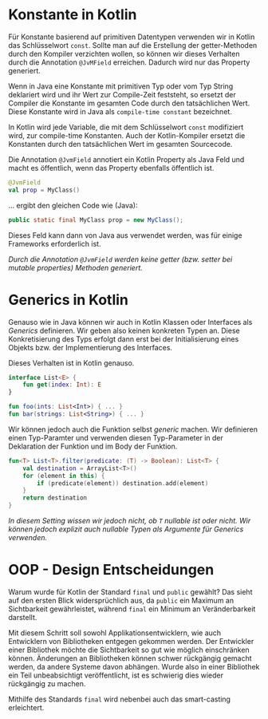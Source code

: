 # Konstante in Kotlin
Für Konstante basierend auf primitiven Datentypen verwenden wir in Kotlin das Schlüsselwort `const`. Sollte man auf die Erstellung der getter-Methoden durch den Kompiler verzichten wollen, so können wir dieses Verhalten durch die Annotation `@JvMField` erreichen. Dadurch wird nur das Property generiert.

Wenn in Java eine Konstante mit primitiven Typ oder vom Typ String deklariert wird und ihr Wert zur Compile-Zeit feststeht, so ersetzt der Compiler die Konstante im gesamten Code durch den tatsächlichen Wert. Diese Konstante wird in Java als `compile-time constant` bezeichnet.

In Kotlin wird jede Variable, die mit dem Schlüsselwort `const` modifiziert wird, zur compile-time Konstanten. Auch der Kotlin-Kompiler ersetzt die Konstanten durch den tatsächlichen Wert im gesamten Sourcecode.

Die Annotation `@JvmField` annotiert ein Kotlin Property als Java Feld und macht es öffentlich, wenn das Property ebenfalls öffentlich ist.

```Kotlin
@JvmField
val prop = MyClass()
```

... ergibt den gleichen Code wie (Java):

```Java
public static final MyClass prop = new MyClass();
```

Dieses Feld kann dann von Java aus verwendet werden, was für einige Frameworks erforderlich ist.

_Durch die Annotation `@JvmField` werden keine getter (bzw. setter bei mutable properties) Methoden generiert._

# Generics in Kotlin
Genauso wie in Java können wir auch in Kotlin Klassen oder Interfaces als _Generics_ definieren. Wir geben also keinen konkreten Typen an. Diese Konkretisierung des Typs erfolgt dann erst bei der Initialisierung eines Objekts bzw. der Implementierung des Interfaces.

Dieses Verhalten ist in Kotlin genauso.

```kotlin
interface List<E> {
    fun get(index: Int): E
}

fun foo(ints: List<Int>) { ... }
fun bar(strings: List<String>) { ... }
```

Wir können jedoch auch die Funktion selbst _generic_ machen. Wir definieren einen Typ-Paramter und verwenden diesen Typ-Parameter in der Deklaration der Funktion und im Body der Funktion.

```kotlin
fun<T> List<T>.filter(predicate: (T) -> Boolean): List<T> {
    val destination = ArrayList<T>()
    for (element in this) {
        if (predicate(element)) destination.add(element)
    }
    return destination
}
```

_In diesem Setting wissen wir jedoch nicht, ob `T` nullable ist oder nicht. Wir können jedoch explizit auch nullable Typen als Argumente für Generics verwenden._

# OOP - Design Entscheidungen
Warum wurde für Kotlin der Standard `final` und `public` gewählt? Das sieht auf den ersten Blick widersprüchlich aus, da `public` ein Maximum an Sichtbarkeit gewährleistet, während `final` ein Minimum an Veränderbarkeit darstellt.

Mit diesem Schritt soll sowohl Applikationsentwicklern, wie auch Entwicklern von Bibliotheken entgegen gekommen werden. Der Entwickler einer Bibliothek möchte die Sichtbarkeit so gut wie möglich einschränken können. Änderungen an Bibliotheken können schwer rückgängig gemacht werden, da andere Systeme davon abhängen. Wurde also in einer Bibliothek ein Teil unbeabsichtigt veröffentlicht, ist es schwierig dies wieder rückgängig zu machen.

Mithilfe des Standards `final` wird nebenbei auch das smart-casting erleichtert.
